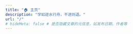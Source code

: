 ```yaml
---
title: "🏠 主页"
description: "学如逆水行舟，不进则退。"
url: "/"
# hideMeta: false # 是否隐藏文章的元信息，如发布日期、作者等
---
```

<!-- more -->
